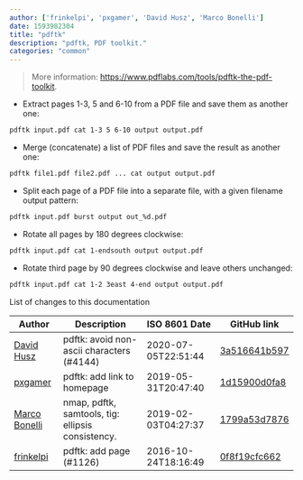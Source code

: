 ```yaml
---
author: ['frinkelpi', 'pxgamer', 'David Husz', 'Marco Bonelli']
date: 1593982304
title: "pdftk"
description: "pdftk, PDF toolkit."
categories: "common"
---
```

> More information: <https://www.pdflabs.com/tools/pdftk-the-pdf-toolkit>.

- Extract pages 1-3, 5 and 6-10 from a PDF file and save them as another one:

```bash
pdftk input.pdf cat 1-3 5 6-10 output output.pdf
```

- Merge (concatenate) a list of PDF files and save the result as another one:

```bash
pdftk file1.pdf file2.pdf ... cat output output.pdf
```

- Split each page of a PDF file into a separate file, with a given filename output pattern:

```bash
pdftk input.pdf burst output out_%d.pdf
```

- Rotate all pages by 180 degrees clockwise:

```bash
pdftk input.pdf cat 1-endsouth output output.pdf
```

- Rotate third page by 90 degrees clockwise and leave others unchanged:

```bash
pdftk input.pdf cat 1-2 3east 4-end output output.pdf
```
List of changes to this documentation


Author | Description | ISO 8601 Date | GitHub link
------|-----|-----|-----
[David Husz](mailto:61841263+davidhusz@users.noreply.github.com) | pdftk: avoid non-ascii characters (#4144) | 2020-07-05T22:51:44 | [3a516641b597](https://github.com/tldr-pages/tldr/commit/3a516641b597dff5570d56f549041e16fb6e4c61)
[pxgamer](mailto:owzie123@gmail.com) | pdftk: add link to homepage | 2019-05-31T20:47:40 | [1d15900d0fa8](https://github.com/tldr-pages/tldr/commit/1d15900d0fa83acdc7368ef8d6223321332fea83)
[Marco Bonelli](mailto:mb5.marcob@gmail.com) | nmap, pdftk, samtools, tig: ellipsis consistency. | 2019-02-03T04:27:37 | [1799a53d7876](https://github.com/tldr-pages/tldr/commit/1799a53d7876f1abb9ddcd1eb33cd2ca6df745ca)
[frinkelpi](mailto:frinkelpi@users.noreply.github.com) | pdftk: add page (#1126) | 2016-10-24T18:16:49 | [0f8f19cfc662](https://github.com/tldr-pages/tldr/commit/0f8f19cfc6625560f684587576012b47095a69f0)

